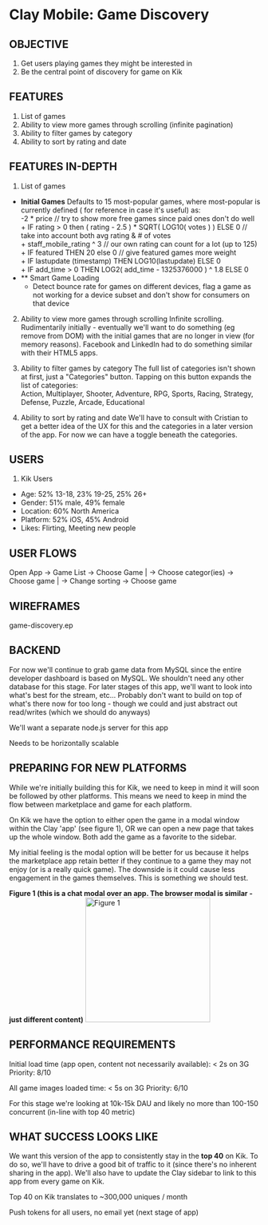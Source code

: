 Clay Mobile: Game Discovery
===========================

OBJECTIVE
---------
1. Get users playing games they might be interested in
2. Be the central point of discovery for game on Kik

FEATURES
--------
1. List of games
2. Ability to view more games through scrolling (infinite pagination)
2. Ability to filter games by category
3. Ability to sort by rating and date

FEATURES IN-DEPTH
-----------------
1. List of games
  * **Initial Games**  Defaults to 15 most-popular games, where most-popular is currently defined ( for reference in case it's useful) as:  
      -2 * price // try to show more free games since paid ones don't do well  
    \+ IF rating > 0 then ( rating - 2.5 ) * SQRT( LOG10( votes ) ) ELSE 0 // take into account both avg rating & # of votes  
    \+ staff_mobile_rating ^ 3 // our own rating can count for a lot (up to 125)  
    \+ IF featured THEN 20 else 0 // give featured games more weight  
    \+ IF lastupdate (timestamp) THEN LOG10(lastupdate) ELSE 0  
    \+ IF add_time > 0 THEN LOG2( add_time - 1325376000 ) ^ 1.8 ELSE 0
  * ** Smart Game Loading
    * Detect bounce rate for games on different devices, flag a game as not working for a device subset and don't show for consumers on that device

2. Ability to view more games through scrolling
Infinite scrolling. Rudimentarily initially - eventually we'll want to do something (eg remove from DOM) with the initial games that are
no longer in view (for memory reasons). Facebook and LinkedIn had to do something similar with their HTML5
apps.

3. Ability to filter games by category
The full list of categories isn't shown at first, just a "Categories" button. Tapping on this button expands
the list of categories:  
Action, Multiplayer, Shooter, Adventure, RPG, Sports, Racing, Strategy, Defense, Puzzle, Arcade, Educational

4. Ability to sort by rating and date
We'll have to consult with Cristian to get a better idea of the UX for this and the categories in a later version
of the app. For now we can have a toggle beneath the categories.

USERS
-----
1. Kik Users
  * Age: 52% 13-18, 23% 19-25, 25% 26+
  * Gender: 51% male, 49% female
  * Location: 60% North America
  * Platform: 52% iOS, 45% Android
  * Likes: Flirting, Meeting new people

USER FLOWS
----------
Open App -> Game List -> Choose Game
                      |
                      -> Choose categor(ies) -> Choose game
                      |
                      -> Change sorting -> Choose game

WIREFRAMES
----------
game-discovery.ep

BACKEND
-------
For now we'll continue to grab game data from MySQL since the entire developer dashboard is based on MySQL.
We shouldn't need any other database for this stage. For later stages of this app, we'll want to look into
what's best for the stream, etc... Probably don't want to build on top of what's there now for too long -
though we could and just abstract out read/writes (which we should do anyways)

We'll want a separate node.js server for this app

Needs to be horizontally scalable

PREPARING FOR NEW PLATFORMS
---------------------------
While we're initially building this for Kik, we need to keep in mind it will soon be followed by other platforms.
This means we need to keep in mind the flow between marketplace and game for each platform.

On Kik we have the option to either open the game in a modal window within the Clay 'app' (see figure 1), OR we
can open a new page that takes up the whole window. Both add the game as a favorite to the sidebar.

My initial feeling is the modal option will be better for us because it helps the marketplace app retain better
if they continue to a game they may not enjoy (or is a really quick game). The downside is it could cause less
engagement in the games themselves. This is something we should test.

**Figure 1 (this is a chat modal over an app. The browser modal is similar - just different content)**
<img src="/../master/specs/resources/kik-modal.png?raw=true" alt="Figure 1" style="width: 250px">

PERFORMANCE REQUIREMENTS
-----------------------
Initial load time (app open, content not necessarily available): < 2s on 3G
Priority: 8/10

All game images loaded time: < 5s on 3G
Priority: 6/10

For this stage we're looking at 10k-15k DAU and likely no more than 100-150 concurrent (in-line with top 40 metric)

WHAT SUCCESS LOOKS LIKE
-----------------------
We want this version of the app to consistently stay in the **top 40** on Kik. To do so, we'll have to drive a
good bit of traffic to it (since there's no inherent sharing in the app). We'll also have to update the Clay
sidebar to link to this app from every game on Kik.

Top 40 on Kik translates to ~300,000 uniques / month

Push tokens for all users, no email yet (next stage of app)
